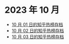 # 2023 年 10 月

+ [10 月 01 日的知乎热榜存档](/2023-10/01)
+ [10 月 02 日的知乎热榜存档](/2023-10/02)
+ [10 月 03 日的知乎热榜存档](/2023-10/03)
